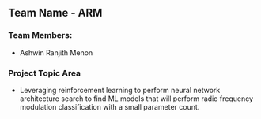 ## Team Name - ARM

### Team Members:
- Ashwin Ranjith Menon

### Project Topic Area
- Leveraging reinforcement learning to perform neural network architecture search to find ML models that will perform radio frequency modulation classification with a small parameter count.